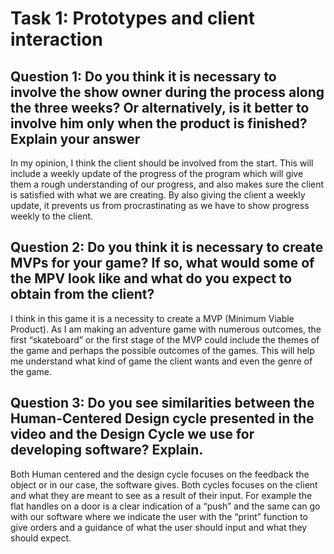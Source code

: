 # Task 1: Prototypes and client interaction
## Question 1: Do you think it is necessary to involve the show owner during the process along the three weeks? Or alternatively, is it better to involve him only when the product is finished? Explain your answer

In my opinion, I think the client should be involved from the start. This will include a weekly update of the progress of the program which will give them a rough understanding of our progress, and also makes sure the client is satisfied with what we are creating. By also giving the client a weekly update, it prevents us from procrastinating as we have to show progress weekly to the client. 

## Question 2: Do you think it is necessary to create MVPs for your game? If so, what would some of the MPV look like and what do you expect to obtain from the client?

I think in this game it is a necessity to create a MVP (Minimum Viable Product). As I am making an adventure game with numerous outcomes, the first “skateboard” or the first stage of the MVP could include the themes of the game and perhaps the possible outcomes of the games. This will help me understand what kind of game the client wants and even the genre of the game. 

## Question 3: Do you see similarities between the Human-Centered Design cycle presented in the video and the Design Cycle we use for developing software? Explain.

Both Human centered and the design cycle focuses on the feedback the object or in our case, the software gives. Both cycles focuses on the client and what they are meant to see as a result of their input. For example the flat handles on a door is a clear indication of a “push” and the same can go with our software where we indicate the user with the “print” function to give orders and a guidance of what the user should input and what they should expect. 
